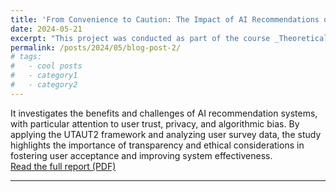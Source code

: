 ```yaml
---
title: 'From Convenience to Caution: The Impact of AI Recommendations on privacy and User Trust'
date: 2024-05-21
excerpt: "This project was conducted as part of the course _Theoretical Perspectives in Interaction Design (MAMN50)_ at Lund University."
permalink: /posts/2024/05/blog-post-2/
# tags:
#   - cool posts
#   - category1
#   - category2
---
```


It investigates the benefits and challenges of AI recommendation systems, with particular attention to user trust, privacy, and algorithmic bias. By applying the UTAUT2 framework and analyzing user survey data, the study highlights the importance of transparency and ethical considerations in fostering user acceptance and improving system effectiveness.  
[Read the full report (PDF)](../../files/MAMN50-Theoretical-Perspectives-in-Interaction-Design.pdf)


------